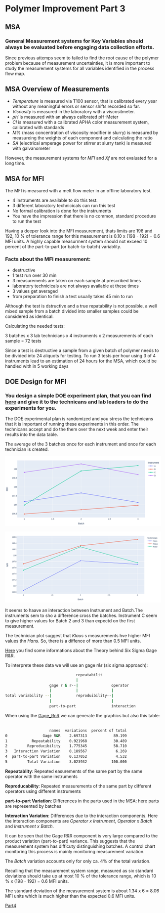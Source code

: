 
# Polymer Improvement Part 3

## MSA

### General Measurement systems for Key Variables should **always** be evaluated before engaging data collection efforts.

Since previous attemps seem to failed to find the root cause of the polymer problem because of measurement uncertainties, it is more important to study the measurement systems for all variables identified in the process flow map.

## MSA Overview of Measurements

- *Temperature* is measured via T100 sensor, that is calibrated every year without any meaningful errors or sensor shifts recorded so far.
- *Viscosity* is measured in the laboratory with a viscositmeter.
- *pH* is measured with an always calibrated pH-Meter
- *CI* is measured with a calibrated APHA color measurement system, calibrated with standards
- *M%* (mass concentration of viscosity modifier in slurry) is measured by measureing the weights of each component and calculating the ratio
-  *SA* (electrical amperage power for stirrer at slurry tank) is measured with galvanometer

However, the measurement systems for *MFI* and *Xf* are not evaluated for a long time.


## MSA for MFI

The MFI is measured with a melt flow meter in an offline laboratory test.  
- 4 instruments are available to do this test.
- 3 different laboratory technicicals can run this test
- No formal calibration is done for the instruments
- You have the impression that there is no common, standard procedure to run the test

Having a deeper look into the MFI measurement, thats limits are 198 and 192, 10 % of tolerance range for this measurement is 0.10 x (198 - 192) = 0.6 MFI units.
A highly capable measurment system should not exceed 10 percent of the part-to-part (or batch-to-batch) variablity.

### Facts about the MFI measurement:

- destructive
- 1 test run over 30 min
- 3 measurements are taken on each sample at prescribed times
- laboratory technicicals are not always available at these times
- 3 values get averaged
- from preparation to finish a test usually takes 45 min to run

Although the test is dstructive and a true repatability is not possible, a well mixed sample from a batch divided into smaller samples could be considered as identical.

Calculating the needed tests:

3 batches x 3 lab technicians x 4 instruments x 2 measurements of each sample = 72 tests

Since a test is destructive a sample from a given batch of polymer needs to be divided into 24 aliquots for testing. 
To run 3 tests per hour using 3 of 4 instruments lead to an estimation of 24 hours for the MSA, which could be handled with in 5 working days


## DOE Design for MFI

### You design a simple DOE experiment plan, that you can find [here](./polymer_process_improvement/source/DOE.py) and give it to the technicans and lab leaders to do the experiments for you.  

The DOE experimental plan is randomized and you stress the technicans that it is important of running these experiments in this order. The technicans accept and do the them over the next week and enter their results into the data table.


The average of the 3 batches once for each instrument and once for each technician is created.

![average_instrument](./schema/average_instrument.jpg)

![average_technician](./schema/average_technician.jpg)

It seems to haave an interaction between Instrument and Batch.The instruments sem to sho a difference cross the batches. Instrument C seem to give higher values for Batch 2 and 3 than expectd on the first measurement.

The technician plot suggest that *Klaus* s measurements hve higher MFI values thn *Hans*. So, there is a diffence of more than 0.5 MFI units.


[Here](https://sixsigmastudyguide.com/repeatability-and-reproducibility-rr/) you find some informations about the Theory behind Six Sigma Gage R&R.


To interprete these data we will use an gage r&r (six sigma approach): 

```bash
                                repeatabilit
                                |
                    gage r & r--|               operator
                    |           |               |
total variability --|           reproduibility--|
                    |                           |
                    part-to-part                interaction

```

When using the [Gage_RnR](./source/Gage_RandR.py) we can generate the graphics but also this table: 

```bash

                    names  variations  percent of total
0                Gage R&R    2.697313            89.199
1           Repeatability    0.921968            30.489
2         Reproducibility    1.775345            58.710
3   Interaction Variation    0.189567             6.269
4  part-to-part Variation    0.137052             4.532
5         Total Variation    3.023932           100.000

```

**Repeatablity**: Repeated easurements of the same part by the same operator with the same instruments

**Reproducability**: Repeated measurements of the same part by different operators using different instruments

**part-to-part Variation**: Differences in the parts used in the MSA: here parts are represented by batches

**Interaction Variation**: Differences due to the interaction components. Here the interaction components are *Operator x Instrument*, *Operator x Batch* and *Instrument x Batch*.

It can be seen that the Gage R&R component is very large compared to the product variation (part-to-part) variance. This suggests that the measurement system has difficuty distinguishing batches.
A control chart monitoring this process is mainly monitoring measurement variation. 

The *Batch* variation accounts only for only ca. 4% of the total variation.

Recalling that the measurement system range, measured as six standard deviations should take up at most 10 % of the tolerance range, which is 10 % x (198 - 192) = 0.6 MFI units.

The standard deviation of the measurement system is about 1.34 x 6 = 8.06 MFI units which is much higher than the expected 0.6 MFI units.



[Part4](./Readme_Polymer_part4.md)

